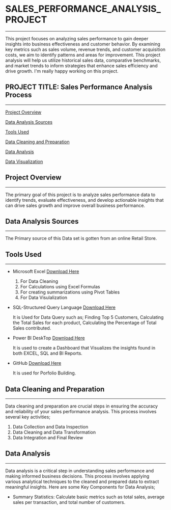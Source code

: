 # SALES_PERFORMANCE_ANALYSIS_PROJECT
---
This project focuses on analyzing sales performance to gain deeper insights into business effectiveness and customer behavior. By examining key metrics such as sales volume, revenue trends, and customer acquisition costs, we aim to identify patterns and areas for improvement. This project analysis will help us utilize historical sales data, comparative benchmarks, and market trends to inform strategies that enhance sales efficiency and drive growth. I'm really happy working on this project.

## PROJECT TITLE: Sales Performance Analysis Process
---
[Project Overview](#Project-Overview)

[Data Analysis Sources](#Data-Analysis-Sources)

[Tools Used](#Tools-Used)

[Data Cleaning and Preparation](#Data-Cleaning-and-Preparation)

[Data Analysis](#Data-Analysis)

[Data Visualization](#Data-Visualization)

## Project Overview
---
The primary goal of this project is to analyze sales performance data to identify trends, evaluate effectiveness, and develop actionable insights that can drive sales growth and improve overall business performance.

## Data Analysis Sources
---
The Primary source of this Data set is gotten from an online Retail Store.

## Tools Used
---
- Microsoft Excel [Download Here](https://www.Microsoft.com)
  1. For Data Cleaning
  2. For Calculations using Excel Formulas
  3. For creating summarizations using Pivot Tables
  4. For Data Visulalization

- SQL-Structured Query Language [Download Here](https://www.microsoft.com/en-us/sql-server/sql-server-downloads)

  It is Used for Data Query such as;
  Finding Top 5 Customers, Calculating the Total Sales for each product, Calculating the Percentage of Total Sales contributed.

- Power BI DeskTop [Download Here](https://powerbi.microsoft.com/desktop/)

  It is used to create a Dashboard that Visualizes the insights found in both EXCEL, SQL and BI Reports.

- GitHub [Download Here](https://github.com)

  It is used for Porfolio Building.

## Data Cleaning and Preparation
---
Data cleaning and preparation are crucial steps in ensuring the accuracy and reliability of your sales performance analysis. This process involves several key activities;
  1. Data Collection and Data Inspection
  2. Data Cleaning and Data Transformation
  3. Data Integration and Final Review

## Data Analysis
---
Data analysis is a critical step in understanding sales performance and making informed business decisions. This process involves applying various analytical techniques to the cleaned and prepared data to extract meaningful insights. Here are some Key Components for Data Analysis;
  - Summary Statistics: Calculate basic metrics such as total sales, average sales per transaction, and total number of customers.
 
